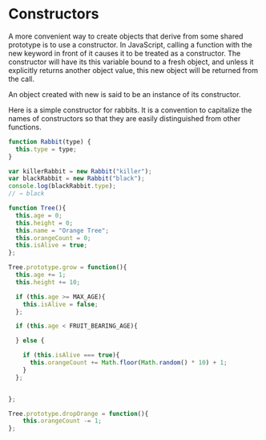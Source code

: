 # Constructors

A more convenient way to create objects that derive from some shared prototype is to use a constructor. In JavaScript, calling a function with the new keyword in front of it causes it to be treated as a constructor. The constructor will have its this variable bound to a fresh object, and unless it explicitly returns another object value, this new object will be returned from the call.

An object created with new is said to be an instance of its constructor.

Here is a simple constructor for rabbits. It is a convention to capitalize the names of constructors so that they are easily distinguished from other functions.

```javascript
function Rabbit(type) {
  this.type = type;
}

var killerRabbit = new Rabbit("killer");
var blackRabbit = new Rabbit("black");
console.log(blackRabbit.type);
// → black
```

```javascript
function Tree(){
  this.age = 0;
  this.height = 0;
  this.name = "Orange Tree";
  this.orangeCount = 0;
  this.isAlive = true;
};

Tree.prototype.grow = function(){
  this.age += 1;
  this.height += 10;

  if (this.age >= MAX_AGE){
    this.isAlive = false;
  };  

  if (this.age < FRUIT_BEARING_AGE){

  } else {

    if (this.isAlive === true){
      this.orangeCount += Math.floor(Math.random() * 10) + 1;
    }
  };


};

Tree.prototype.dropOrange = function(){
    this.orangeCount -= 1;
};
```
